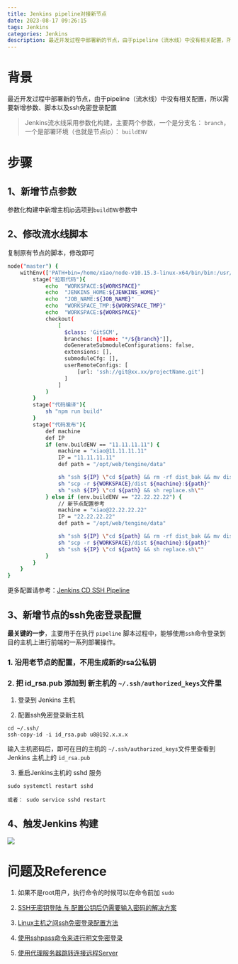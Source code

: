 ```yaml
---
title: Jenkins pipeline对接新节点
date: 2023-08-17 09:26:15
tags: Jenkins
categories: Jenkins
description: 最近开发过程中部署新的节点，由于pipeline（流水线）中没有相关配置，所以需要新增参数、脚本以及ssh免密登录配置
---
```


# 背景

最近开发过程中部署新的节点，由于pipeline（流水线）中没有相关配置，所以需要新增参数、脚本以及ssh免密登录配置

> Jenkins流水线采用参数化构建，主要两个参数，一个是分支名： `branch`，一个是部署环境（也就是节点ip）： `buildENV`

# 步骤

## 1、新增节点参数

参数化构建中新增主机ip选项到`buildENV`参数中

## 2、修改流水线脚本

复制原有节点的脚本，修改即可

```sh
node("master") {
    withEnv(['PATH+bin=/home/xiao/node-v10.15.3-linux-x64/bin/bin:/usr/local/bin:/usr/bin/:/bin']) {
        stage("拉取代码"){
            echo  "WORKSPACE:${WORKSPACE}"
            echo  "JENKINS_HOME:${JENKINS_HOME}"
            echo  "JOB_NAME:${JOB_NAME}"
            echo  "WORKSPACE_TMP:${WORKSPACE_TMP}"
            echo  "WORKSPACE:${WORKSPACE}"
            checkout(
                [
                  $class: 'GitSCM',
                  branches: [[name: "*/${branch}"]],
                  doGenerateSubmoduleConfigurations: false,
                  extensions: [],
                  submoduleCfg: [],
                  userRemoteConfigs: [
                      [url: 'ssh://git@xx.xx/projectName.git']
                  ]
                ]
            )
        }
        stage("代码编译"){
            sh "npm run build"
        }
        stage("代码发布"){
            def machine
            def IP
            if (env.buildENV == "11.11.11.11") {
                machine = "xiao@11.11.11.11"
                IP = "11.11.11.11"
                def path = "/opt/web/tengine/data"

                sh "ssh ${IP} \"cd ${path} && rm -rf dist_bak && mv dist dist_bak\""
                sh "scp -r ${WORKSPACE}/dist ${machine}:${path}"
                sh "ssh ${IP} \"cd ${path} && sh replace.sh\""
            } else if (env.buildENV == "22.22.22.22") {
                // 新节点配置参考
                machine = "xiao@22.22.22.22"
                IP = "22.22.22.22"
                def path = "/opt/web/tengine/data"

                sh "ssh ${IP} \"cd ${path} && rm -rf dist_bak && mv dist dist_bak\""
                sh "scp -r ${WORKSPACE}/dist ${machine}:${path}"
                sh "ssh ${IP} \"cd ${path} && sh replace.sh\""
            }
        }
    }
}
```

更多配置请参考：[Jenkins CD SSH Pipeline](https://www.jenkins.io/doc/pipeline/steps/ssh-steps/)

## 3、新增节点的ssh免密登录配置

**最关键的一步**，主要用于在执行 `pipeline` 脚本过程中，能够使用`ssh`命令登录到目的主机上进行前端的一系列部署操作。

### 1. 沿用老节点的配置，不用生成新的rsa公私钥

### 2. 把 id_rsa.pub 添加到 新主机的 `~/.ssh/authorized_keys`文件里

1. 登录到 Jenkins 主机

2. 配置ssh免密登录新主机

```
cd ~/.ssh/
ssh-copy-id -i id_rsa.pub u8@192.x.x.x
```

输入主机密码后，即可在目的主机的 `~/.ssh/authorized_keys`文件里查看到 Jenkins 主机上的 `id_rsa.pub`

3. 重启Jenkins主机的 sshd 服务

```
sudo systemctl restart sshd

或者： sudo service sshd restart
```

## 4、触发Jenkins 构建

![](https://pic.imgdb.cn/item/64dd77d3661c6c8e543b9cdc.jpg)

# 问题及Reference

1. 如果不是root用户，执行命令的时候可以在命令前加 `sudo`

2. [SSH无密钥登陆 与 配置公钥后仍需要输入密码的解决方案](https://blog.csdn.net/b_x_p/article/details/78534423)

3. [Linux主机之间ssh免密登录配置方法](https://www.cnblogs.com/mhl1003/p/9442898.html)

4. [使用sshpass命令来进行明文免密登录](https://blog.csdn.net/weixin_42480153/article/details/104788790)

5. [使用代理服务器跳转连接远程Server](https://www.jianshu.com/p/f6990f3a52eb)
